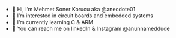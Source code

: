 - 🗿 Hi, I’m Mehmet Soner Korucu aka @anecdote01
- 🗿 I’m interested in circuit boards and embedded systems
- 🗿 I’m currently learning C & ARM
- 🗿 You can reach me on linkedIn & Instagram @anunnameddude

<!---
anecdote01/anecdote01 is a ✨ special ✨ repository because its `README.md` (this file) appears on your GitHub profile.
You can click the Preview link to take a look at your changes.
--->
